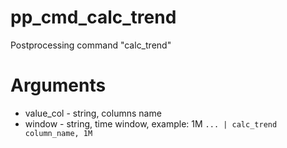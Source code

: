 # pp_cmd_calc_trend
Postprocessing command "calc_trend"

# Arguments
- value_col - string, columns name
- window - string, time window, example: 1M
`... | calc_trend column_name, 1M`

